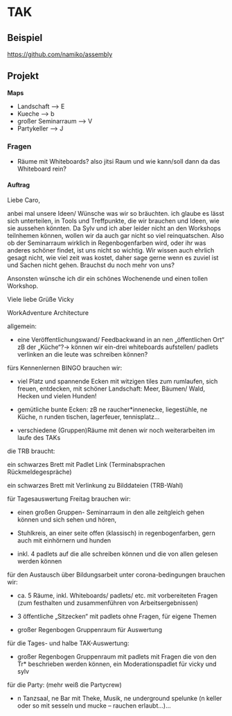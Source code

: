 # TAK

## Beispiel
https://github.com/namiko/assembly

## Projekt
**Maps**
* Landschaft --> E
* Kueche --> b
* großer Seminarraum --> V
* Partykeller --> J

### Fragen
* Räume mit Whiteboards? also jitsi Raum und wie kann/soll dann da das Whiteboard rein?

#### Auftrag

Liebe Caro,
 
anbei mal unsere Ideen/ Wünsche was wir so bräuchten. ich glaube es lässt sich unterteilen, in Tools und Treffpunkte, die wir brauchen und Ideen, wie sie aussehen könnten. Da Sylv und ich aber leider nicht an den Workshops teilnhemen können, wollen wir da auch gar nicht so viel reinquatschen. Also ob der Seminarraum wirklich in Regenbogenfarben wird, oder ihr was anderes schöner findet, ist uns nicht so wichtig. Wir wissen auch ehrlich gesagt nicht, wie viel zeit was kostet, daher sage gerne wenn es zuviel ist und Sachen nicht gehen.
Brauchst du noch mehr von uns?
 
Ansonsten wünsche ich dir ein schönes Wochenende und einen tollen Workshop.
 
Viele liebe Grüße
Vicky

WorkAdventure Architecture

allgemein:

- eine Veröffentlichungswand/ Feedbackwand in an nen „öffentlichen Ort“ zB der „Küche“?→ können wir ein-drei whiteboards aufstellen/ padlets verlinken an die leute was schreiben können?

 

fürs Kennenlernen BINGO brauchen wir:

- viel Platz und spannende Ecken mit witzigen tiles zum rumlaufen, sich freuen, entdecken, mit schöner Landschaft: Meer, Bäumen/ Wald, Hecken und vielen Hunden!

- gemütliche bunte Ecken: zB ne raucher*innenecke, liegestühle, ne Küche, n runden tischen, lagerfeuer, tennisplatz...

- verschiedene (Gruppen)Räume mit denen wir noch weiterarbeiten im laufe des TAKs

 

die TRB braucht:

ein schwarzes Brett mit Padlet Link (Terminabsprachen Rückmeldegespräche)

ein schwarzes Brett mit Verlinkung zu Bilddateien (TRB-Wahl)

 

für Tagesauswertung Freitag brauchen wir:

- einen großen Gruppen- Seminarraum in den alle zeitgleich gehen können und sich sehen und hören,

- Stuhlkreis, an einer seite offen (klassisch) in regenbogenfarben, gern auch mit einhörnern und hunden

- inkl. 4 padlets auf die alle schreiben können und die von allen gelesen werden können

 

 

für den Austausch über Bildungsarbeit unter corona-bedingungen brauchen wir:

- ca. 5 Räume, inkl. Whiteboards/ padlets/ etc. mit vorbereiteten Fragen (zum festhalten und zusammenführen von Arbeitsergebnissen)

- 3 öffentliche „Sitzecken“ mit padlets ohne Fragen, für eigene Themen

- großer Regenbogen Gruppenraum für Auswertung

 

für die Tages- und halbe TAK-Auswertung:

- großer Regenbogen Gruppenraum mit padlets mit Fragen die von den Tr* beschrieben werden können, ein Moderationspadlet für vicky und sylv

 

für die Party: (mehr weiß die Partycrew)

- n Tanzsaal, ne Bar mit Theke, Musik, ne underground spelunke (n keller oder so mit sesseln und mucke – rauchen erlaubt...)...
